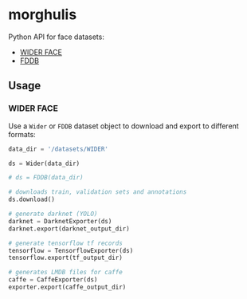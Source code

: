 # morghulis

Python API for face datasets:
 
 * [WIDER FACE](http://mmlab.ie.cuhk.edu.hk/projects/WIDERFace/)
 * [FDDB](http://vis-www.cs.umass.edu/fddb/)
 
## Usage

### WIDER FACE

Use a `Wider` or `FDDB` dataset object to download and export to different formats:

```python
data_dir = '/datasets/WIDER'

ds = Wider(data_dir) 

# ds = FDDB(data_dir)

# downloads train, validation sets and annotations
ds.download()

# generate darknet (YOLO)
darknet = DarknetExporter(ds)
darknet.export(darknet_output_dir)

# generate tensorflow tf records
tensorflow = TensorflowExporter(ds)
tensorflow.export(tf_output_dir)

# generates LMDB files for caffe
caffe = CaffeExporter(ds)
exporter.export(caffe_output_dir)
```
